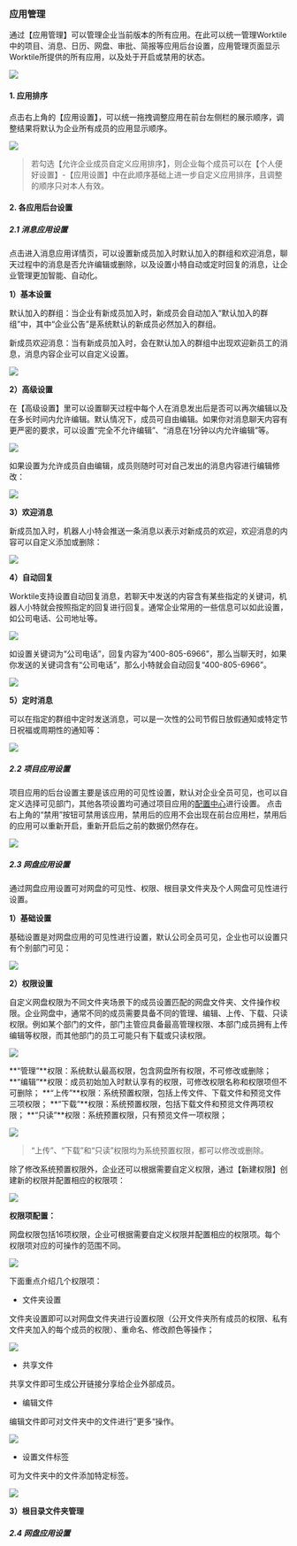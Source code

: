### 应用管理

通过【应用管理】可以管理企业当前版本的所有应用。在此可以统一管理Worktile中的项目、消息、日历、网盘、审批、简报等应用后台设置，应用管理页面显示Worktile所提供的所有应用，以及处于开启或禁用的状态。

![](/assets/企业后台-应用管理.png)

#### 1. 应用排序

点击右上角的【应用设置】，可以统一拖拽调整应用在前台左侧栏的展示顺序，调整结果将默认为企业所有成员的应用显示顺序。

![](/assets/应用管理-应用排序.png)

> 若勾选【允许企业成员自定义应用排序】，则企业每个成员可以在【个人便好设置】-【应用设置】中在此顺序基础上进一步自定义应用排序，且调整的顺序只对本人有效。

#### 2. 各应用后台设置

##### 2.1 消息应用设置

点击进入消息应用详情页，可以设置新成员加入时默认加入的群组和欢迎消息，聊天过程中的消息是否允许编辑或删除，以及设置小特自动或定时回复的消息，让企业管理更加智能、自动化。

**1）基本设置**

默认加入的群组：当企业有新成员加入时，新成员会自动加入“默认加入的群组”中，其中“企业公告”是系统默认的新成员必然加入的群组。

新成员欢迎消息：当有新成员加入时，会在默认加入的群组中出现欢迎新员工的消息，消息内容企业可以自定义设置。

![](/assets/应用管理-消息基本设置.png)

**2）高级设置**

在【高级设置】里可以设置聊天过程中每个人在消息发出后是否可以再次编辑以及在多长时间内允许编辑。默认情况下，成员可自由编辑。如果你对消息聊天内容有更严密的要求，可以设置“完全不允许编辑”、“消息在1分钟以内允许编辑”等。

![](/assets/应用管理-消息高级设置.png)

如果设置为允许成员自由编辑，成员则随时可对自己发出的消息内容进行编辑修改：

![](/assets/应用管理-消息编辑.png)

**3）欢迎消息**

新成员加入时，机器人小特会推送一条消息以表示对新成员的欢迎，欢迎消息的内容可以自定义添加或删除：

![](/assets/应用管理-欢迎消息.png)

**4）自动回复**

Worktile支持设置自动回复消息，若聊天中发送的内容含有某些指定的关键词，机器人小特就会按照指定的回复进行回复。通常企业常用的一些信息可以如此设置，如公司电话、公司地址等。

![](/assets/应用管理-消息自动回复.png)

如设置关键词为“公司电话”，回复内容为“400-805-6966”，那么当聊天时，如果你发送的关键词含有“公司电话”，那么小特就会自动回复“400-805-6966”。

![](/assets/应用管理-消息回复.png)

**5）定时消息**

可以在指定的群组中定时发送消息，可以是一次性的公司节假日放假通知或特定节日祝福或周期性的通知等：

![](/assets/应用管理-定时消息.png)

##### 2.2 项目应用设置

项目应用的后台设置主要是该应用的可见性设置，默认对企业全员可见，也可以自定义选择可见部门，其他各项设置均可通过项目应用的[配置中心](/senior/create.md)进行设置。
点击右上角的“禁用”按钮可禁用该应用，禁用后的应用不会出现在前台应用栏，禁用后的应用可以重新开启，重新开启后之前的数据仍然存在。

![](/assets/应用管理-项目设置.png)

##### 2.3 网盘应用设置

通过网盘应用设置可对网盘的可见性、权限、根目录文件夹及个人网盘可见性进行设置。

**1）基础设置**

基础设置是对网盘应用的可见性进行设置，默认公司全员可见，企业也可以设置只有个别部门可见：

![](/assets/应用管理-网盘基础设置.png)

**2）权限设置**

自定义网盘权限为不同文件夹场景下的成员设置匹配的网盘文件夹、文件操作权限。企业网盘中，通常不同的成员需要具备不同的管理、编辑、上传、下载、只读权限。例如某个部门的文件，部门主管应具备最高管理权限、本部门成员拥有上传编辑等权限，而其他部门的员工可能只有下载或只读权限。

![](/assets/应用管理-网盘权限.png)

**“管理”**权限：系统默认最高权限，包含网盘所有权限，不可修改或删除；
**“编辑”**权限：成员初始加入时默认享有的权限，可修改权限名称和权限项但不可删除；
**“上传”**权限：系统预置权限，包括上传文件、下载文件和预览文件三项权限；
**“下载”**权限：系统预置权限，包括下载文件和预览文件两项权限；
**“只读”**权限：系统预置权限，只有预览文件一项权限；

![](/assets/应用管理-网盘上传权限.png)

> “上传”、“下载”和“只读”权限均为系统预置权限，都可以修改或删除。

除了修改系统预置权限外，企业还可以根据需要自定义权限，通过【新建权限】创建新的权限并配置相应的权限项：

![](/assets/应用管理-新建网盘权限.png)

**权限项配置：**

网盘权限包括16项权限，企业可根据需要自定义权限并配置相应的权限项。每个权限项对应的可操作的范围不同。

![](/assets/应用管理-网盘权限编辑.png)

下面重点介绍几个权限项：

* 文件夹设置

文件夹设置即可以对网盘文件夹进行设置权限（公开文件夹所有成员的权限、私有文件夹加入的每个成员的权限）、重命名、修改颜色等操作；

![](/assets/应用管理-网盘文件夹设置权限.png)

* 共享文件

共享文件即可生成公开链接分享给企业外部成员。

* 编辑文件

编辑文件即可对文件夹中的文件进行”更多“操作。

![](/assets/应用管理-网盘编辑文件.png)

* 设置文件标签

可为文件夹中的文件添加特定标签。

![](/assets/应用管理-网盘文件标签.png)

**3）根目录文件夹管理**





##### 2.4 网盘应用设置















